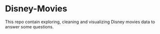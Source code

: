 # Disney-Movies
This repo contain exploring, cleaning and visualizing Disney movies data to answer some questions.
